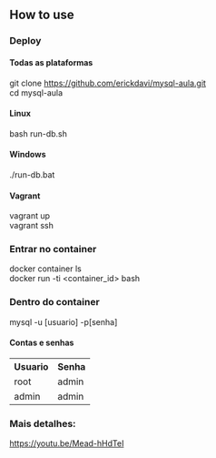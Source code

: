 ## How to use

### Deploy
#### Todas as plataformas
git clone https://github.com/erickdavi/mysql-aula.git<br>
cd mysql-aula<br>

#### Linux
bash run-db.sh<br>

#### Windows
./run-db.bat<br>

#### Vagrant
vagrant up<br>
vagrant ssh<br>


### Entrar no container
docker container ls<br>
docker run -ti <container_id> bash<br>

### Dentro do container
mysql -u [usuario] -p[senha]
  
#### Contas e senhas

<table>
  <tr>
    <th>Usuario</th>
    <th>Senha</th>
  </tr>
  <tr>
    <td>root</td>
    <td>admin</td>
  </tr>
  
  <tr>
    <td>admin</td>
    <td>admin</td>
  </tr>
</table>

### Mais detalhes:
https://youtu.be/Mead-hHdTeI
